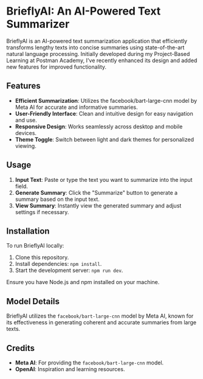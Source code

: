 # BrieflyAI: An AI-Powered Text Summarizer

BrieflyAI is an AI-powered text summarization application that efficiently transforms lengthy texts into concise summaries using state-of-the-art natural language processing. Initially developed during my Project-Based Learning at Postman Academy, I've recently enhanced its design and added new features for improved functionality.

## Features

- **Efficient Summarization**: Utilizes the facebook/bart-large-cnn model by Meta AI for accurate and informative summaries.
- **User-Friendly Interface**: Clean and intuitive design for easy navigation and use.
- **Responsive Design**: Works seamlessly across desktop and mobile devices.
- **Theme Toggle**: Switch between light and dark themes for personalized viewing.

## Usage

1. **Input Text**: Paste or type the text you want to summarize into the input field.
2. **Generate Summary**: Click the "Summarize" button to generate a summary based on the input text.
3. **View Summary**: Instantly view the generated summary and adjust settings if necessary.

## Installation

To run BrieflyAI locally:

1. Clone this repository.
2. Install dependencies: `npm install`.
3. Start the development server: `npm run dev`.

Ensure you have Node.js and npm installed on your machine.

## Model Details

BrieflyAI utilizes the `facebook/bart-large-cnn` model by Meta AI, known for its effectiveness in generating coherent and accurate summaries from large texts.

## Credits

- **Meta AI**: For providing the `facebook/bart-large-cnn` model.
- **OpenAI**: Inspiration and learning resources.